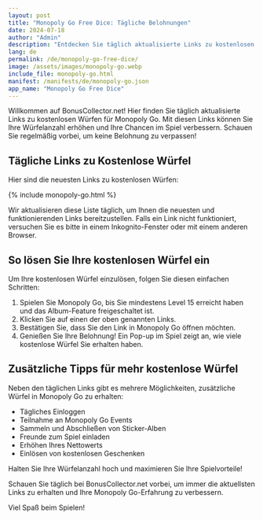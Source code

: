 ```yaml
---
layout: post
title: "Monopoly Go Free Dice: Tägliche Belohnungen"
date: 2024-07-18
author: "Admin"
description: "Entdecken Sie täglich aktualisierte Links zu kostenlosen Würfen in Monopoly Go. Verpassen Sie keine Chance, Ihre Würfel zu erhalten und im Spiel voranzukommen."
lang: de
permalink: /de/monopoly-go-free-dice/
image: /assets/images/monopoly-go.webp
include_file: monopoly-go.html
manifest: /manifests/de/monopoly-go.json
app_name: "Monopoly Go Free Dice"
---
```


Willkommen auf BonusCollector.net! Hier finden Sie täglich aktualisierte Links zu kostenlosen Würfen für Monopoly Go. Mit diesen Links können Sie Ihre Würfelanzahl erhöhen und Ihre Chancen im Spiel verbessern. Schauen Sie regelmäßig vorbei, um keine Belohnung zu verpassen!

## Tägliche Links zu Kostenlose Würfel

Hier sind die neuesten Links zu kostenlosen Würfen:

{% include monopoly-go.html %}

Wir aktualisieren diese Liste täglich, um Ihnen die neuesten und funktionierenden Links bereitzustellen. Falls ein Link nicht funktioniert, versuchen Sie es bitte in einem Inkognito-Fenster oder mit einem anderen Browser.

## So lösen Sie Ihre kostenlosen Würfel ein

Um Ihre kostenlosen Würfel einzulösen, folgen Sie diesen einfachen Schritten:

1. Spielen Sie Monopoly Go, bis Sie mindestens Level 15 erreicht haben und das Album-Feature freigeschaltet ist.
2. Klicken Sie auf einen der oben genannten Links.
3. Bestätigen Sie, dass Sie den Link in Monopoly Go öffnen möchten.
4. Genießen Sie Ihre Belohnung! Ein Pop-up im Spiel zeigt an, wie viele kostenlose Würfel Sie erhalten haben.

## Zusätzliche Tipps für mehr kostenlose Würfel

Neben den täglichen Links gibt es mehrere Möglichkeiten, zusätzliche Würfel in Monopoly Go zu erhalten:

- Tägliches Einloggen
- Teilnahme an Monopoly Go Events
- Sammeln und Abschließen von Sticker-Alben
- Freunde zum Spiel einladen
- Erhöhen Ihres Nettowerts
- Einlösen von kostenlosen Geschenken

Halten Sie Ihre Würfelanzahl hoch und maximieren Sie Ihre Spielvorteile!

Schauen Sie täglich bei BonusCollector.net vorbei, um immer die aktuellsten Links zu erhalten und Ihre Monopoly Go-Erfahrung zu verbessern.

Viel Spaß beim Spielen!